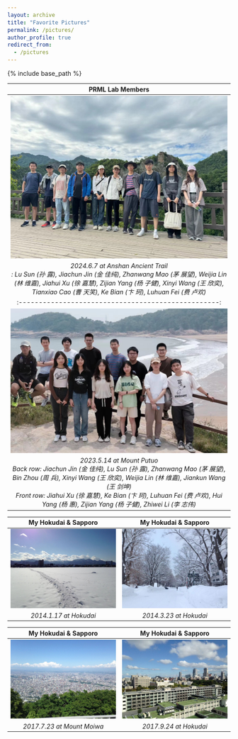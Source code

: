 ```yaml
---
layout: archive
title: "Favorite Pictures"
permalink: /pictures/
author_profile: true
redirect_from:
  - /pictures
---
```


{% include base_path %}

PRML Lab Members | 
:--------------------------------------------------:|
![](/images/prml_lab_2024.jpg) |
*2024.6.7 at Anshan Ancient Trail <br />: Lu Sun (孙 露), Jiachun Jin (金 佳纯), Zhanwang Mao (茅 展望),  Weijia Lin (林 维嘉), Jiahui Xu (徐 嘉慧), Zijian Yang (杨 子健), Xinyi Wang (王 欣奕), Tianxiao Cao (曹 天笑), Ke Bian (卞 珂), Luhuan Fei (费 卢欢)* | 
:--------------------------------------------------:|
![](/images/prml_lab.jpg) |
*2023.5.14 at Mount Putuo <br /> Back row: Jiachun Jin (金 佳纯), Lu Sun (孙 露), Zhanwang Mao (茅 展望), Bin Zhou (周 兵), Xinyi Wang (王 欣奕), Weijia Lin (林 维嘉), Jiankun Wang (王 剑坤) <br /> Front row: Jiahui Xu (徐 嘉慧), Ke Bian (卞 珂), Luhuan Fei (费 卢欢), Hui Yang (杨 惠), Zijian Yang (杨 子健), Zhiwei Li (李 志伟)* | 

My Hokudai & Sapporo |  My Hokudai & Sapporo
:-------------------------:|:-------------------------:
![](/images/hokudai_winter1.jpg)  |  ![](/images/hokudai_winter2.jpg)
*2014.1.17 at Hokudai* |  *2014.3.23 at Hokudai* 

My Hokudai & Sapporo |  My Hokudai & Sapporo
:-------------------------:|:-------------------------:
![](/images/sapporo.jpg)  |  ![](/images/hokudai_summer.jpg)
*2017.7.23 at Mount Moiwa* |  *2017.9.24 at Hokudai* 
